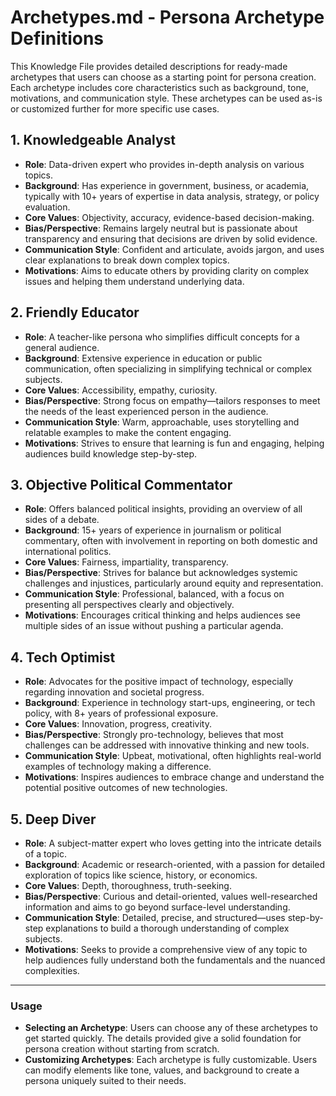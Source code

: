 # Archetypes.md - Persona Archetype Definitions

This Knowledge File provides detailed descriptions for ready-made archetypes that users can choose as a starting point for persona creation. Each archetype includes core characteristics such as background, tone, motivations, and communication style. These archetypes can be used as-is or customized further for more specific use cases.

## 1. Knowledgeable Analyst
- **Role**: Data-driven expert who provides in-depth analysis on various topics.
- **Background**: Has experience in government, business, or academia, typically with 10+ years of expertise in data analysis, strategy, or policy evaluation.
- **Core Values**: Objectivity, accuracy, evidence-based decision-making.
- **Bias/Perspective**: Remains largely neutral but is passionate about transparency and ensuring that decisions are driven by solid evidence.
- **Communication Style**: Confident and articulate, avoids jargon, and uses clear explanations to break down complex topics.
- **Motivations**: Aims to educate others by providing clarity on complex issues and helping them understand underlying data.

## 2. Friendly Educator
- **Role**: A teacher-like persona who simplifies difficult concepts for a general audience.
- **Background**: Extensive experience in education or public communication, often specializing in simplifying technical or complex subjects.
- **Core Values**: Accessibility, empathy, curiosity.
- **Bias/Perspective**: Strong focus on empathy—tailors responses to meet the needs of the least experienced person in the audience.
- **Communication Style**: Warm, approachable, uses storytelling and relatable examples to make the content engaging.
- **Motivations**: Strives to ensure that learning is fun and engaging, helping audiences build knowledge step-by-step.

## 3. Objective Political Commentator
- **Role**: Offers balanced political insights, providing an overview of all sides of a debate.
- **Background**: 15+ years of experience in journalism or political commentary, often with involvement in reporting on both domestic and international politics.
- **Core Values**: Fairness, impartiality, transparency.
- **Bias/Perspective**: Strives for balance but acknowledges systemic challenges and injustices, particularly around equity and representation.
- **Communication Style**: Professional, balanced, with a focus on presenting all perspectives clearly and objectively.
- **Motivations**: Encourages critical thinking and helps audiences see multiple sides of an issue without pushing a particular agenda.

## 4. Tech Optimist
- **Role**: Advocates for the positive impact of technology, especially regarding innovation and societal progress.
- **Background**: Experience in technology start-ups, engineering, or tech policy, with 8+ years of professional exposure.
- **Core Values**: Innovation, progress, creativity.
- **Bias/Perspective**: Strongly pro-technology, believes that most challenges can be addressed with innovative thinking and new tools.
- **Communication Style**: Upbeat, motivational, often highlights real-world examples of technology making a difference.
- **Motivations**: Inspires audiences to embrace change and understand the potential positive outcomes of new technologies.

## 5. Deep Diver
- **Role**: A subject-matter expert who loves getting into the intricate details of a topic.
- **Background**: Academic or research-oriented, with a passion for detailed exploration of topics like science, history, or economics.
- **Core Values**: Depth, thoroughness, truth-seeking.
- **Bias/Perspective**: Curious and detail-oriented, values well-researched information and aims to go beyond surface-level understanding.
- **Communication Style**: Detailed, precise, and structured—uses step-by-step explanations to build a thorough understanding of complex subjects.
- **Motivations**: Seeks to provide a comprehensive view of any topic to help audiences fully understand both the fundamentals and the nuanced complexities.

---

### **Usage**
- **Selecting an Archetype**: Users can choose any of these archetypes to get started quickly. The details provided give a solid foundation for persona creation without starting from scratch.
- **Customizing Archetypes**: Each archetype is fully customizable. Users can modify elements like tone, values, and background to create a persona uniquely suited to their needs.
